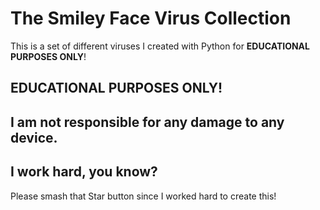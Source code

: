 # The Smiley Face Virus Collection
This is a set of different viruses I created with Python for **EDUCATIONAL PURPOSES ONLY**! 

## EDUCATIONAL PURPOSES ONLY!
## I am not responsible for any damage to any device.

## I work hard, you know?
Please smash that Star button since I worked hard to create this! 

